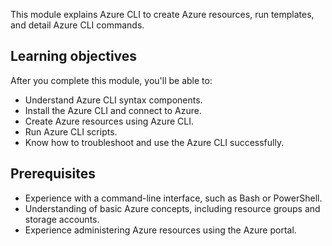 This module explains Azure CLI to create Azure resources, run templates, and detail Azure CLI commands.

## Learning objectives

After you complete this module, you'll be able to:

- Understand Azure CLI syntax components.
- Install the Azure CLI and connect to Azure.
- Create Azure resources using Azure CLI.
- Run Azure CLI scripts.
- Know how to troubleshoot and use the Azure CLI successfully.

## Prerequisites

- Experience with a command-line interface, such as Bash or PowerShell.
- Understanding of basic Azure concepts, including resource groups and storage accounts.
- Experience administering Azure resources using the Azure portal.
